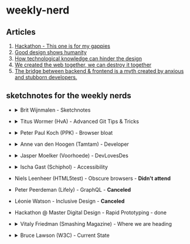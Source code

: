 # weekly-nerd

## Articles
1. [Hackathon - This one is for my gappies](https://github.com/Cascuna/weekly-nerd/blob/master/hackaton.md)
2. [Good design shows humanity](https://github.com/Cascuna/weekly-nerd/blob/master/ARTICLE2.md)  
3. [How technological knowledge can hinder the design](https://github.com/Cascuna/weekly-nerd/blob/master/file.md)
4. [We created the web together, we can destroy it together](https://github.com/Cascuna/weekly-nerd/blob/master/destruction.md)
5. [The bridge between backend & frontend is a myth created by anxious and stubborn developers.](https://github.com/Cascuna/weekly-nerd/blob/master/myth.MD)

## sketchnotes for the weekly nerds
* <details>
  <summary> Brit Wijnmalen - Sketchnotes </summary>
  <p> - Didn't really sketchnote this one since this was the workshop, and couldn't really do 2 sketchnotes at once.</p>
  <img src="https://photos-6.dropbox.com/t/2/AABavkRPwyK52iIMkVh9Y1MSZyyEoLZECRFCE0fm-CW6tw/12/259023506/png/32x32/3/1529856000/0/2/sketchnotes.png/EM3V2KYDGMThByACKAI/DQ9CZO0NmROf-Qpa5hx7bMfHyUxuL3L_fErxOJ_G6VA?dl=0&preserve_transparency=1&size=2048x1536&size_mode=3">
</details>  
  
* <details>
  <summary> Titus Wormer (HvA) - Advanced Git Tips & Tricks </summary>
  <p> </p>
  <img src="http://puu.sh/AP5IN/ea6743f3ef.jpg">
  <img src="http://puu.sh/AP5Ji/befcd807ae.jpg">
</details>  
  
* <details>
  <summary> Peter Paul Koch (PPK) - Browser bloat </summary>
  <p> </p>  
  <img src="https://photos-5.dropbox.com/t/2/AADvMApqbeT_ufhnN-LNbDExnzF48aq6sJM14iaZRsk9dw/12/259023506/png/32x32/3/1529856000/0/2/quirks-2.png/EM3V2KYDGMXhByACKAI/G4DfTSCusvmzdL8D2JxOLv-Q35uK-ITsQYPjsDJJjNw?dl=0&preserve_transparency=1&size=2048x1536&size_mode=3">
  <img src="http://puu.sh/AL4Eq/9bc61e6a1b.jpg">
  
</details> 
  
* <details>
  <summary> Anne van den Hoogen (Tamtam) - Developer </summary>
  <p> </p>
  <img src=http://puu.sh/AL4Hv/541b888614.jpg">
  <img src="http://puu.sh/AL4HK/c44056b863.jpg">
  
</details> 
  
* <details>
  <summary> Jasper Moelker (Voorhoede) - DevLovesDes </summary>
  <p> </p>
  <img src="http://puu.sh/AL4JI/f87f5b13cd.jpg">
  
</details> 
   
* <details>
  <summary> Ischa Gast (Schiphol) - Accessibility </summary>
  <p> </p>
  <img src="http://puu.sh/AL4NI/89a96a240b.jpg">
  <img src="http://puu.sh/AL4ON/22da289711.jpg">
  
</details> 
  
* Niels Leenheer (HTML5test) - Obscure browsers - **Didn't attend**
* Peter Peerdeman (Lifely) - GraphQL - **Canceled**
* Léonie Watson - Inclusive Design - **Canceled**

* Hackathon @ Master Digital Design - Rapid Prototyping - done

* <details>
  <summary> Vitaly Friedman (Smashing Magazine) - Where we are heading </summary>
  <p> </p>
  <img src="http://puu.sh/ALjew/ffaf496953.jpg">
  
</details> 
  
* <details>
  <summary>  Bruce Lawson (W3C) - Current State </summary>
  <p> </p>
  <img src="http://puu.sh/AUzxC/7055feb97c.jpg">
  <img src="http://puu.sh/AUzAR/55fc44b36c.jpg">
  
</details>
